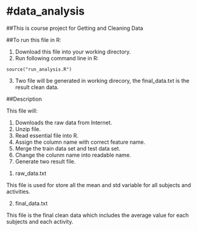 #data_analysis
=============

##This is course project for Getting and Cleaning Data



##To run this file in R:

1. Download this file into your working directory.
2. Run following command line in R:

<pre><code>source("run_analysis.R")</code></pre>

3. Two file will be generated in working direcory, the final_data.txt is the result clean data.

##Description

This file will:
1) Downloads the raw data from Internet.
2) Unzip file.
3) Read essential file into R.
4) Assign the column name with correct feature name.
5) Merge the train data set and test data set.
6) Change the colunm name into readable name.
7) Generate two result file.

1. raw_data.txt

This file is used for store all the mean and std variable for all subjects and activities.

2. final_data.txt

This file is the final clean data which includes the average value for each subjects and each activity.
